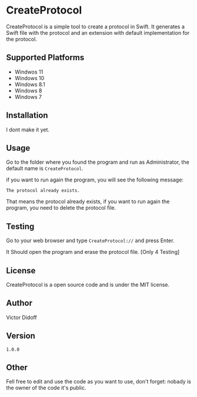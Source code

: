 # CreateProtocol

CreateProtocol is a simple tool to create a protocol in Swift. It generates a Swift file with the protocol and an extension with default implementation for the protocol.

## Supported Platforms

- Windwos 11
- Windows 10
- Windows 8.1
- Windows 8
- Windows 7

## Installation

I dont make it yet.

## Usage

Go to the folder where you found the program and run as Administrator, the default name is `CreateProtocol`.

if you want to run again the program, you will see the following message:

`The protocol already exists.`

That means the protocol already exists, if you want to run again the program, you need to delete the protocol file.

## Testing

Go to your web browser and type `CreateProtocol://` and press Enter.

It Should open the program and erase the protocol file. [Only 4 Testing]

## License

CreateProtocol is a open source code and is under the MIT license.

## Author

Victor Didoff

## Version

```plaintext
1.0.0
```

## Other

Fell free to edit and use the code as you want to use, don't forget: nobady is the owner of the code it's public. 